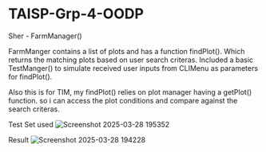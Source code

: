 # TAISP-Grp-4-OODP

Sher - FarmManager()

FarmManger contains a list of plots <plotList> and has a function findPlot(). Which returns the matching plots based on user search criteras. Included a basic TestManger() to simulate received user inputs from CLIMenu as parameters for findPlot(). 

Also this is for TIM, my findPlot() relies on plot manager having a getPlot() function. so i can access the plot conditions and compare against the search criteras. 


Test Set used
![Screenshot 2025-03-28 195352](https://github.com/user-attachments/assets/1191f599-b047-4757-8891-3379dc87b586)

Result
![Screenshot 2025-03-28 194228](https://github.com/user-attachments/assets/e43fecde-3557-456f-8624-ecaa3afdb478)
